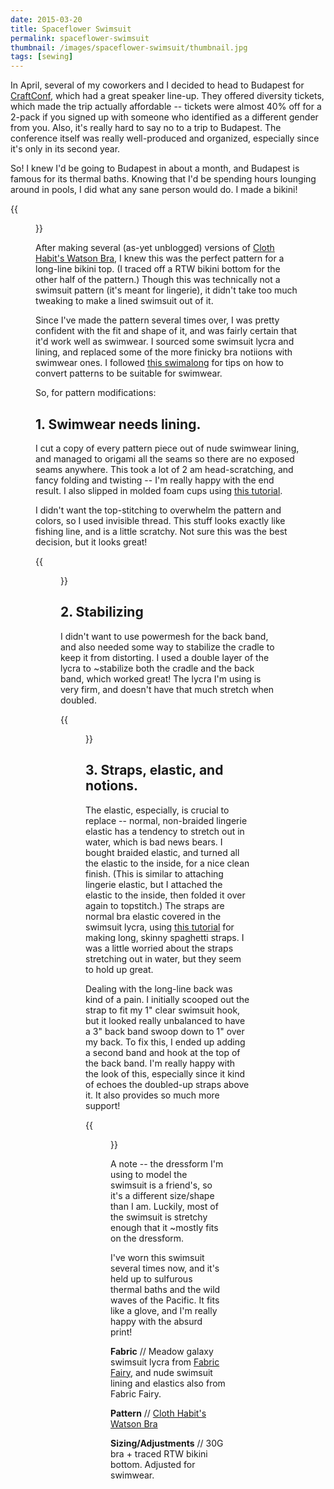 ```yaml
---
date: 2015-03-20
title: Spaceflower Swimsuit
permalink: spaceflower-swimsuit
thumbnail: /images/spaceflower-swimsuit/thumbnail.jpg
tags: [sewing]
---
```


In April, several of my coworkers and I decided to head to Budapest for [CraftConf](http://craft-conf.com/2015), which had a great speaker line-up. They offered diversity tickets, which made the trip actually affordable -- tickets were almost 40% off for a 2-pack if you signed up with someone who identified as a different gender from you. Also, it's really hard to say no to a trip to Budapest. The conference itself was really well-produced and organized, especially since it's only in its second year.

So! I knew I'd be going to Budapest in about a month, and Budapest is famous for its thermal baths. Knowing that I'd be spending hours lounging around in pools, I did what any sane person would do. I made a bikini!

{{<figure class="right" src="/images/spaceflower-swimsuit/outside.jpg">}}

After making several (as-yet unblogged) versions of [Cloth Habit's Watson Bra](http://shop.clothhabit.com/products/watson-bra-bikini), I knew this was the perfect pattern for a long-line bikini top. (I traced off a RTW bikini bottom for the other half of the pattern.) Though this was technically not a swimsuit pattern (it's meant for lingerie), it didn't take too much tweaking to make a lined swimsuit out of it.

Since I've made the pattern several times over, I was pretty confident with the fit and shape of it, and was fairly certain that it'd work well as swimwear. I sourced some swimsuit lycra and lining, and replaced some of the more finicky bra notiions with swimwear ones. I followed [this swimalong](http://threedresses.org/2013/05/01/swimalong-2013-welcome/) for tips on how to convert patterns to be suitable for swimwear.


So, for pattern modifications:

## 1. Swimwear needs lining.

I cut a copy of every pattern piece out of nude swimwear lining, and managed to origami all the seams so there are no exposed seams anywhere. This took a lot of 2 am head-scratching, and fancy folding and twisting -- I'm really happy with the end result. I also slipped in molded foam cups using [this tutorial](http://threedresses.org/2013/06/14/swimalong-about-swim-cups/).

I didn't want the top-stitching to overwhelm the pattern and colors, so I used invisible thread. This stuff looks exactly like fishing line, and is a little scratchy. Not sure this was the best decision, but it looks great!

{{<figure class="right" src="/images/spaceflower-swimsuit/front.jpg">}}

## 2. Stabilizing

I didn't want to use powermesh for the back band, and also needed some way to stabilize the cradle to keep it from distorting. I used a double layer of the lycra to ~stabilize both the cradle and the back band, which worked great! The lycra I'm using is very firm, and doesn't have that much stretch when doubled.

{{<figure class="right" src="/images/spaceflower-swimsuit/side.jpg">}}

## 3. Straps, elastic, and notions.

The elastic, especially, is crucial to replace -- normal, non-braided lingerie elastic has a tendency to stretch out in water, which is bad news bears. I bought braided elastic, and turned all the elastic to the inside, for a nice clean finish. (This is similar to attaching lingerie elastic, but I attached the elastic to the inside, then folded it over again to topstitch.) The straps are normal bra elastic covered in the swimsuit lycra, using [this tutorial](http://www.adaspragg.com/2013/08/22/diy-detachable-swim-straps/) for making long, skinny spaghetti straps. I was a little worried about the straps stretching out in water, but they seem to hold up great.

Dealing with the long-line back was kind of a pain. I initially scooped out the strap to fit my 1" clear swimsuit hook, but it looked really unbalanced to have a 3" back band swoop down to 1" over my back. To fix this, I ended up adding a second band and hook at the top of the back band. I'm really happy with the look of this, especially since it kind of echoes the doubled-up straps above it. It also provides so much more support!

{{<figure class="right" src="/images/spaceflower-swimsuit/back.jpg">}}

A note -- the dressform I'm using to model the swimsuit is a friend's, so it's a different size/shape than I am. Luckily, most of the swimsuit is stretchy enough that it ~mostly fits on the dressform.

I've worn this swimsuit several times now, and it's held up to sulfurous thermal baths and the wild waves of the Pacific. It fits like a glove, and I'm really happy with the absurd print!


**Fabric** // Meadow galaxy swimsuit lycra from [Fabric Fairy](http://thefabricfairy.com/meadow-galaxy-nylon-lycra-swimsuit-fabric.html), and nude swimsuit lining and elastics also from Fabric Fairy.

**Pattern** // [Cloth Habit's Watson Bra](http://shop.clothhabit.com/products/watson-bra-bikini)

**Sizing/Adjustments** // 30G bra + traced RTW bikini bottom. Adjusted for swimwear.
